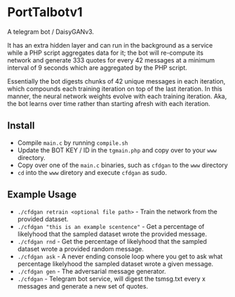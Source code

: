 # PortTalbotv1
A telegram bot / DaisyGANv3.

It has an extra hidden layer and can run in the background as a service while a PHP script aggregates data for it; the bot will re-compute its network and generate 333 quotes for every 42 messages at a minimum interval of 9 seconds which are aggregated by the PHP script.

Essentially the bot digests chunks of 42 unique messages in each iteration, which compounds each training iteration on top of the last iteration. In this manner, the neural network weights evolve with each training iteration. Aka, the bot learns over time rather than starting afresh with each iteration.

## Install
- Compile `main.c` by running `compile.sh`
- Update the BOT KEY / ID in the `tgmain.php` and copy over to your `www` directory.
- Copy over one of the `main.c` binaries, such as `cfdgan` to the `www` directory
- `cd` into the `www` diretory and execute `cfdgan` as sudo.

## Example Usage
- ```./cfdgan retrain <optional file path>``` - Train the network from the provided dataset.
- ```./cfdgan "this is an example scentence"``` - Get a percentage of likelyhood that the sampled dataset wrote the provided message.
- ```./cfdgan rnd``` - Get the percentage of likelyhood that the sampled dataset wrote a provided random message.
- ```./cfdgan ask``` - A never ending console loop where you get to ask what percentage likelyhood the sampled dataset wrote a given message.
- ```./cfdgan gen``` - The adversarial message generator.
- ```./cfdgan``` - Telegram bot service, will digest the tsmsg.txt every x messages and generate a new set of quotes.
